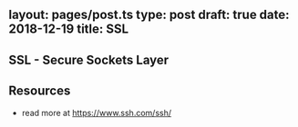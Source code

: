 layout: pages/post.ts
type: post
draft: true
date: 2018-12-19
title: SSL
---

## SSL - Secure Sockets Layer

## Resources

- read more at https://www.ssh.com/ssh/


